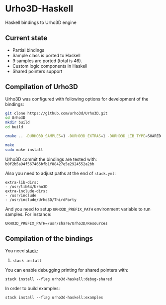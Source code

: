 # Urho3D-Haskell
Haskell bindings to Urho3D engine

## Current state

* Partial bindings
* Sample class is ported to Haskell
* 9 samples are ported (total is 46).
* Custom logic components in Haskell
* Shared pointers support

## Compilation of Urho3D

Urho3D was configured with following options for development of the bindings:

``` bash
git clone https://github.com/urho3d/Urho3D.git
cd Urho3D
mkdir build
cd build

cmake .. -DURHO3D_SAMPLES=1 -DURHO3D_EXTRAS=1 -DURHO3D_LIB_TYPE=SHARED -DCMAKE_INSTALL_PREFIX:PATH=/usr

make
sudo make install
```

Urho3D commit the bindings are tested with: `b0f2b5a94f567465bfb1f88427e5e2924552a2bb`

Also you need to adjust paths at the end of `stack.yml`:

```
extra-lib-dirs:
- /usr/lib64/Urho3D
extra-include-dirs:
- /usr/include
- /usr/include/Urho3D/ThirdParty
```

And you need to setup `URHO3D_PREFIX_PATH` environment variable to run samples. For instance:

```
URHO3D_PREFIX_PATH=/usr/share/Urho3D/Resources
```

## Compilation of the bindings

You need [stack](http://stackage.org):

1. `stack install`

You can enable debugging printing for shared pointers with:

`stack install --flag urho3d-haskell:debug-shared`

In order to build examples:

`stack install --flag urho3d-haskell:examples`

